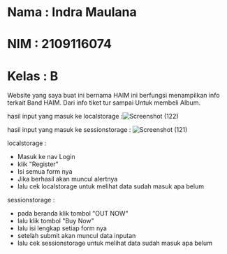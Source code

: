 # Nama   : Indra Maulana
# NIM    : 2109116074
# Kelas  : B

Website yang saya buat ini bernama HAIM ini berfungsi menampilkan info terkait Band HAIM. Dari info tiket tur sampai Untuk membeli Album.

hasil input yang masuk ke localstorage :![Screenshot (122)](https://user-images.githubusercontent.com/104117101/227710502-8687485d-3eb0-4fdb-96c3-8b7fff8cf2d6.png)

hasil input yang masuk ke sessionstorage : ![Screenshot (121)](https://user-images.githubusercontent.com/104117101/227710530-d3ee0d19-1e9a-4041-a4fd-9f54038b5292.png)

localstorage :
- Masuk ke nav Login
- klik "Register"
- Isi semua form nya
- Jika berhasil akan muncul alertnya
- lalu cek localstorage untuk melihat data sudah masuk apa belum

sessionstorage :
- pada beranda klik tombol "OUT NOW"
- lalu klik tombol "Buy Now"
- lalu isi lengkap setiap form nya
- setelah submit akan muncul data inputan
- lalu cek sessionstorage untuk melihat data sudah masuk apa belum
